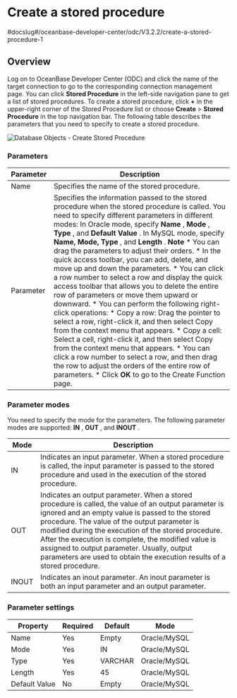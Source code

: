 Create a stored procedure 
==============================================
#docslug#/oceanbase-developer-center/odc/V3.2.2/create-a-stored-procedure-1


Overview 
-----------------------------

Log on to OceanBase Developer Center (ODC) and click the name of the target connection to go to the corresponding connection management page. You can click **Stored Procedure** in the left-side navigation pane to get a list of stored procedures. To create a stored procedure, click **+** in the upper-right corner of the Stored Procedure list or choose **Create** \> **Stored Procedure** in the top navigation bar. The following table describes the parameters that you need to specify to create a stored procedure.

![Database Objects - Create Stored Procedure](https://help-static-aliyun-doc.aliyuncs.com/assets/img/en-US/6659169361/p326068.png)

### Parameters 



| Parameter |                                                                                                                                                                                                                                                                                                                                                                                                                                                                                                                                                                                                                                                                                                                                                           Description                                                                                                                                                                                                                                                                                                                                                                                                                                                                                                                                                                                                                                                                                                                                                           |
|-----------|---------------------------------------------------------------------------------------------------------------------------------------------------------------------------------------------------------------------------------------------------------------------------------------------------------------------------------------------------------------------------------------------------------------------------------------------------------------------------------------------------------------------------------------------------------------------------------------------------------------------------------------------------------------------------------------------------------------------------------------------------------------------------------------------------------------------------------------------------------------------------------------------------------------------------------------------------------------------------------------------------------------------------------------------------------------------------------------------------------------------------------------------------------------------------------------------------------------------------------------------------------------------------------------------------------------------------------------------------------------------------------------------------------------------------------------------------------------------------------------------------------------------------------|
| Name      | Specifies the name of the stored procedure.                                                                                                                                                                                                                                                                                                                                                                                                                                                                                                                                                                                                                                                                                                                                                                                                                                                                                                                                                                                                                                                                                                                                                                                                                                                                                                                                                                                                                                                                                     |
| Parameter | Specifies the information passed to the stored procedure when the stored procedure is called. You need to specify different parameters in different modes: In Oracle mode, specify **Name** , **Mode** , **Type** , and **Default Value** .  In MySQL mode, specify **Name, Mode, Type** , and **Length** .  **Note**  * You can drag the parameters to adjust their orders.   * In the quick access toolbar, you can add, delete, and move up and down the parameters.   * You can click a row number to select a row and display the quick access toolbar that allows you to delete the entire row of parameters or move them upward or downward.   * You can perform the following right-click operations: * Copy a row: Drag the pointer to select a row, right-click it, and then select Copy from the context menu that appears.   * Copy a cell: Select a cell, right-click it, and then select Copy from the context menu that appears.     * You can click a row number to select a row, and then drag the row to adjust the orders of the entire row of parameters.   * Click **OK** to go to the Create Function page.    |



### Parameter modes 

You need to specify the mode for the parameters. The following parameter modes are supported: **IN** , **OUT** , and **INOUT** .


| **Mode** |                                                                                                                                                                                                                 **Description**                                                                                                                                                                                                                 |
|----------|-------------------------------------------------------------------------------------------------------------------------------------------------------------------------------------------------------------------------------------------------------------------------------------------------------------------------------------------------------------------------------------------------------------------------------------------------|
| IN       | Indicates an input parameter. When a stored procedure is called, the input parameter is passed to the stored procedure and used in the execution of the stored procedure.                                                                                                                                                                                                                                                                       |
| OUT      | Indicates an output parameter. When a stored procedure is called, the value of an output parameter is ignored and an empty value is passed to the stored procedure. The value of the output parameter is modified during the execution of the stored procedure. After the execution is complete, the modified value is assigned to output parameter. Usually, output parameters are used to obtain the execution results of a stored procedure. |
| INOUT    | Indicates an inout parameter. An inout parameter is both an input parameter and an output parameter.                                                                                                                                                                                                                                                                                                                                            |



### Parameter settings 



|   Property    | Required | Default |     Mode     |
|---------------|----------|---------|--------------|
| Name          | Yes      | Empty   | Oracle/MySQL |
| Mode          | Yes      | IN      | Oracle/MySQL |
| Type          | Yes      | VARCHAR | Oracle/MySQL |
| Length        | Yes      | 45      | Oracle/MySQL |
| Default Value | No       | Empty   | Oracle/MySQL |





